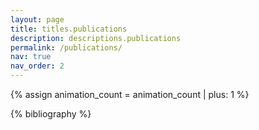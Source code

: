 ```yaml
---
layout: page
title: titles.publications
description: descriptions.publications
permalink: /publications/
nav: true
nav_order: 2
---
```


<!-- _pages/publications.md -->
<div class="publications" style="--stagger: {{ animation_count }};" data-animate>
{% assign animation_count = animation_count | plus: 1 %}

{% bibliography %}

</div>

